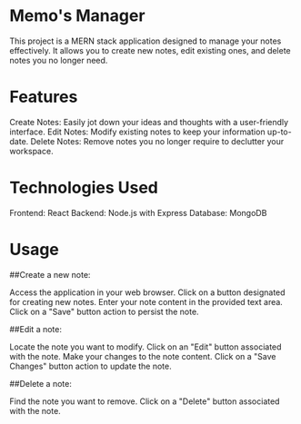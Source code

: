 # Memo's Manager

This project is a MERN stack application designed to manage your notes effectively. It allows you to create new notes, edit existing ones, and delete notes you no longer need.

# Features

Create Notes: Easily jot down your ideas and thoughts with a user-friendly interface.
Edit Notes: Modify existing notes to keep your information up-to-date.
Delete Notes: Remove notes you no longer require to declutter your workspace.
# Technologies Used

Frontend: React
Backend: Node.js with Express
Database: MongoDB


# Usage

##Create a new note:

Access the application in your web browser.
Click on a button designated for creating new notes.
Enter your note content in the provided text area.
Click on a "Save" button action to persist the note.

##Edit a note:

Locate the note you want to modify.
Click on an "Edit" button associated with the note.
Make your changes to the note content.
Click on a "Save Changes" button action to update the note.

##Delete a note:

Find the note you want to remove.
Click on a "Delete" button  associated with the note.
